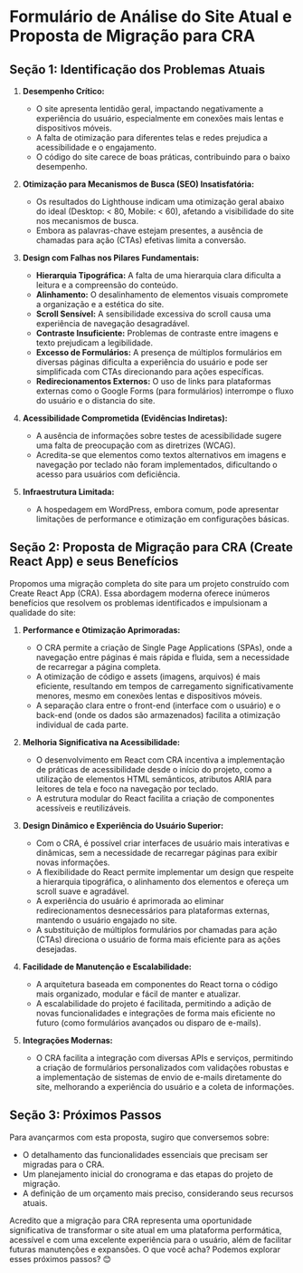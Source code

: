 # Formulário de Análise do Site Atual e Proposta de Migração para CRA

## Seção 1: Identificação dos Problemas Atuais

1.  **Desempenho Crítico:**
    * O site apresenta lentidão geral, impactando negativamente a experiência do usuário, especialmente em conexões mais lentas e dispositivos móveis.
    * A falta de otimização para diferentes telas e redes prejudica a acessibilidade e o engajamento.
    * O código do site carece de boas práticas, contribuindo para o baixo desempenho.

2.  **Otimização para Mecanismos de Busca (SEO) Insatisfatória:**
    * Os resultados do Lighthouse indicam uma otimização geral abaixo do ideal (Desktop: < 80, Mobile: < 60), afetando a visibilidade do site nos mecanismos de busca.
    * Embora as palavras-chave estejam presentes, a ausência de chamadas para ação (CTAs) efetivas limita a conversão.

3.  **Design com Falhas nos Pilares Fundamentais:**
    * **Hierarquia Tipográfica:** A falta de uma hierarquia clara dificulta a leitura e a compreensão do conteúdo.
    * **Alinhamento:** O desalinhamento de elementos visuais compromete a organização e a estética do site.
    * **Scroll Sensível:** A sensibilidade excessiva do scroll causa uma experiência de navegação desagradável.
    * **Contraste Insuficiente:** Problemas de contraste entre imagens e texto prejudicam a legibilidade.
    * **Excesso de Formulários:** A presença de múltiplos formulários em diversas páginas dificulta a experiência do usuário e pode ser simplificada com CTAs direcionando para ações específicas.
    * **Redirecionamentos Externos:** O uso de links para plataformas externas como o Google Forms (para formulários) interrompe o fluxo do usuário e o distancia do site.

4.  **Acessibilidade Comprometida (Evidências Indiretas):**
    * A ausência de informações sobre testes de acessibilidade sugere uma falta de preocupação com as diretrizes (WCAG).
    * Acredita-se que elementos como textos alternativos em imagens e navegação por teclado não foram implementados, dificultando o acesso para usuários com deficiência.

5.  **Infraestrutura Limitada:**
    * A hospedagem em WordPress, embora comum, pode apresentar limitações de performance e otimização em configurações básicas.

## Seção 2: Proposta de Migração para CRA (Create React App) e seus Benefícios

Propomos uma migração completa do site para um projeto construído com Create React App (CRA). Essa abordagem moderna oferece inúmeros benefícios que resolvem os problemas identificados e impulsionam a qualidade do site:

1.  **Performance e Otimização Aprimoradas:**
    * O CRA permite a criação de Single Page Applications (SPAs), onde a navegação entre páginas é mais rápida e fluida, sem a necessidade de recarregar a página completa.
    * A otimização de código e assets (imagens, arquivos) é mais eficiente, resultando em tempos de carregamento significativamente menores, mesmo em conexões lentas e dispositivos móveis.
    * A separação clara entre o front-end (interface com o usuário) e o back-end (onde os dados são armazenados) facilita a otimização individual de cada parte.

2.  **Melhoria Significativa na Acessibilidade:**
    * O desenvolvimento em React com CRA incentiva a implementação de práticas de acessibilidade desde o início do projeto, como a utilização de elementos HTML semânticos, atributos ARIA para leitores de tela e foco na navegação por teclado.
    * A estrutura modular do React facilita a criação de componentes acessíveis e reutilizáveis.

3.  **Design Dinâmico e Experiência do Usuário Superior:**
    * Com o CRA, é possível criar interfaces de usuário mais interativas e dinâmicas, sem a necessidade de recarregar páginas para exibir novas informações.
    * A flexibilidade do React permite implementar um design que respeite a hierarquia tipográfica, o alinhamento dos elementos e ofereça um scroll suave e agradável.
    * A experiência do usuário é aprimorada ao eliminar redirecionamentos desnecessários para plataformas externas, mantendo o usuário engajado no site.
    * A substituição de múltiplos formulários por chamadas para ação (CTAs) direciona o usuário de forma mais eficiente para as ações desejadas.

4.  **Facilidade de Manutenção e Escalabilidade:**
    * A arquitetura baseada em componentes do React torna o código mais organizado, modular e fácil de manter e atualizar.
    * A escalabilidade do projeto é facilitada, permitindo a adição de novas funcionalidades e integrações de forma mais eficiente no futuro (como formulários avançados ou disparo de e-mails).

5.  **Integrações Modernas:**
    * O CRA facilita a integração com diversas APIs e serviços, permitindo a criação de formulários personalizados com validações robustas e a implementação de sistemas de envio de e-mails diretamente do site, melhorando a experiência do usuário e a coleta de informações.

## Seção 3: Próximos Passos

Para avançarmos com esta proposta, sugiro que conversemos sobre:

* O detalhamento das funcionalidades essenciais que precisam ser migradas para o CRA.
* Um planejamento inicial do cronograma e das etapas do projeto de migração.
* A definição de um orçamento mais preciso, considerando seus recursos atuais.

Acredito que a migração para CRA representa uma oportunidade significativa de transformar o site atual em uma plataforma performática, acessível e com uma excelente experiência para o usuário, além de facilitar futuras manutenções e expansões. O que você acha? Podemos explorar esses próximos passos? 😊